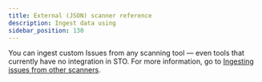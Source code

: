 ```yaml
---
title: External (JSON) scanner reference
description: Ingest data using 
sidebar_position: 130
---
```


You can ingest custom Issues from any scanning tool — even tools that currently have no integration in STO. For more information, go to [Ingesting issues from other scanners](../use-sto/ingesting-issues-from-other-scanners.md).
